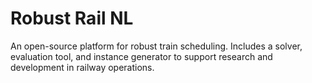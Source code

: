 # Robust Rail NL

An open-source platform for robust train scheduling. Includes a solver, evaluation tool, and instance generator to support research and development in railway operations.
